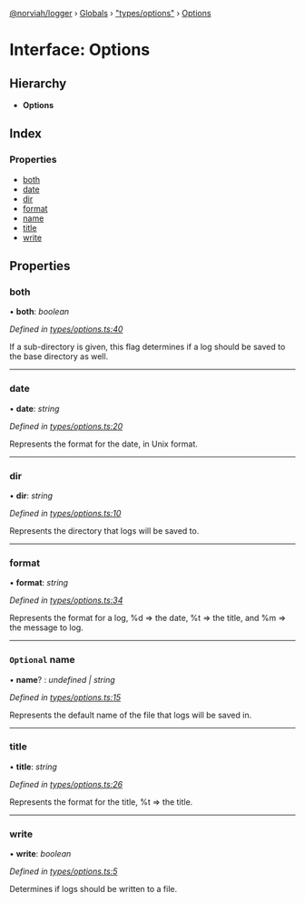 [@norviah/logger](../README.md) › [Globals](../globals.md) › ["types/options"](../modules/_types_options_.md) › [Options](_types_options_.options.md)

# Interface: Options

## Hierarchy

* **Options**

## Index

### Properties

* [both](_types_options_.options.md#both)
* [date](_types_options_.options.md#date)
* [dir](_types_options_.options.md#dir)
* [format](_types_options_.options.md#format)
* [name](_types_options_.options.md#optional-name)
* [title](_types_options_.options.md#title)
* [write](_types_options_.options.md#write)

## Properties

###  both

• **both**: *boolean*

*Defined in [types/options.ts:40](https://github.com/norviah/logger/blob/dd5a529/src/types/options.ts#L40)*

If a sub-directory is given, this flag determines if a log should be
saved to the base directory as well.

___

###  date

• **date**: *string*

*Defined in [types/options.ts:20](https://github.com/norviah/logger/blob/dd5a529/src/types/options.ts#L20)*

Represents the format for the date, in Unix format.

___

###  dir

• **dir**: *string*

*Defined in [types/options.ts:10](https://github.com/norviah/logger/blob/dd5a529/src/types/options.ts#L10)*

Represents the directory that logs will be saved to.

___

###  format

• **format**: *string*

*Defined in [types/options.ts:34](https://github.com/norviah/logger/blob/dd5a529/src/types/options.ts#L34)*

Represents the format for a log,
%d => the date,
%t => the title, and
%m => the message to log.

___

### `Optional` name

• **name**? : *undefined | string*

*Defined in [types/options.ts:15](https://github.com/norviah/logger/blob/dd5a529/src/types/options.ts#L15)*

Represents the default name of the file that logs will be saved in.

___

###  title

• **title**: *string*

*Defined in [types/options.ts:26](https://github.com/norviah/logger/blob/dd5a529/src/types/options.ts#L26)*

Represents the format for the title,
%t => the title.

___

###  write

• **write**: *boolean*

*Defined in [types/options.ts:5](https://github.com/norviah/logger/blob/dd5a529/src/types/options.ts#L5)*

Determines if logs should be written to a file.
